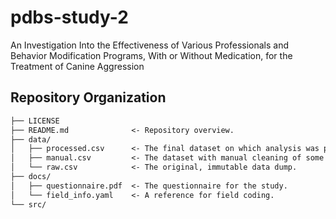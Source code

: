 # pdbs-study-2

An Investigation Into the Effectiveness of Various Professionals and Behavior
Modification Programs, With or Without Medication, for the Treatment of Canine
Aggression

## Repository Organization

```txt
├── LICENSE
├── README.md              <- Repository overview.
├── data/
│   ├── processed.csv      <- The final dataset on which analysis was performed.
│   ├── manual.csv         <- The dataset with manual cleaning of some columns.
│   └── raw.csv            <- The original, immutable data dump.
├── docs/
│   ├── questionnaire.pdf  <- The questionnaire for the study.
│   └── field_info.yaml    <- A reference for field coding.
└── src/
```

